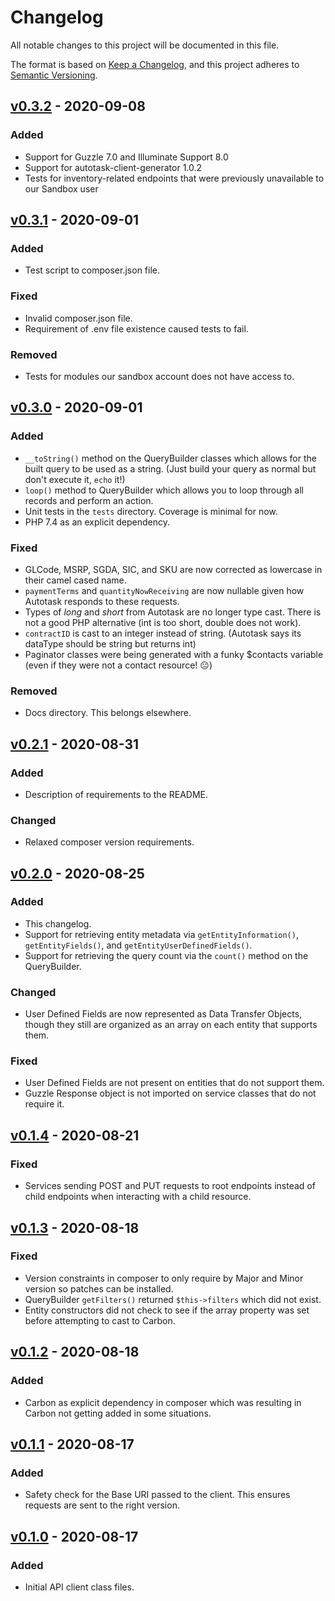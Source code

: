 # Changelog
All notable changes to this project will be documented in this file.

The format is based on [Keep a Changelog](https://keepachangelog.com/en/1.0.0/),
and this project adheres to [Semantic Versioning](https://semver.org/spec/v2.0.0.html).

## [v0.3.2] - 2020-09-08

### Added
- Support for Guzzle 7.0 and Illuminate Support 8.0
- Support for autotask-client-generator 1.0.2
- Tests for inventory-related endpoints that were previously unavailable to our Sandbox user

## [v0.3.1] - 2020-09-01

### Added
- Test script to composer.json file.

### Fixed
- Invalid composer.json file.
- Requirement of .env file existence caused tests to fail.

### Removed
- Tests for modules our sandbox account does not have access to.

## [v0.3.0] - 2020-09-01

### Added
- `__toString()` method on the QueryBuilder classes which allows for the built query to be used as a string. (Just build your query as normal but don't execute it, `echo` it!)
- `loop()` method to QueryBuilder which allows you to loop through all records and perform an action.
- Unit tests in the `tests` directory. Coverage is minimal for now.
- PHP 7.4 as an explicit dependency.

### Fixed
- GLCode, MSRP, SGDA, SIC, and SKU are now corrected as lowercase in their camel cased name.
- `paymentTerms` and `quantityNowReceiving` are now nullable given how Autotask responds to these requests.
- Types of _long_ and _short_ from Autotask are no longer type cast. There is not a good PHP alternative (int is too short, double does not work).
- `contractID` is cast to an integer instead of string. (Autotask says its dataType should be string but returns int)
- Paginator classes were being generated with a funky $contacts variable (even if they were not a contact resource! :neutral_face:)

### Removed
- Docs directory. This belongs elsewhere.

## [v0.2.1] - 2020-08-31

### Added
- Description of requirements to the README.

### Changed
- Relaxed composer version requirements.

## [v0.2.0] - 2020-08-25
### Added
- This changelog.
- Support for retrieving entity metadata via `getEntityInformation()`, `getEntityFields()`, and `getEntityUserDefinedFields()`.
- Support for retrieving the query count via the `count()` method on the QueryBuilder.

### Changed
- User Defined Fields are now represented as Data Transfer Objects, though they still are organized as an array on each entity that supports them.

### Fixed
- User Defined Fields are not present on entities that do not support them.
- Guzzle Response object is not imported on service classes that do not require it.

## [v0.1.4] - 2020-08-21
### Fixed
- Services sending POST and PUT requests to root endpoints instead of child endpoints when interacting with a child resource.

## [v0.1.3] - 2020-08-18
### Fixed
- Version constraints in composer to only require by Major and Minor version so patches can be installed.
- QueryBuilder `getFilters()` returned `$this->filters` which did not exist.
- Entity constructors did not check to see if the array property was set before attempting to cast to Carbon.

## [v0.1.2] - 2020-08-18
### Added
- Carbon as explicit dependency in composer which was resulting in Carbon not getting added in some situations.

## [v0.1.1] - 2020-08-17
### Added
- Safety check for the Base URI passed to the client. This ensures requests are sent to the right version.

## [v0.1.0] - 2020-08-17
### Added
- Initial API client class files.

[v0.3.2]: https://github.com/Anteris-Dev/autotask-client/compare/v0.3.1...v0.3.2
[v0.3.1]: https://github.com/Anteris-Dev/autotask-client/compare/v0.3.0...v0.3.1
[v0.3.0]: https://github.com/Anteris-Dev/autotask-client/compare/v0.2.1...v0.3.0
[v0.2.1]: https://github.com/Anteris-Dev/autotask-client/compare/v0.2.0...v0.2.1
[v0.2.0]: https://github.com/Anteris-Dev/autotask-client/compare/v0.1.4...v0.2.0
[v0.1.4]: https://github.com/Anteris-Dev/autotask-client/compare/v0.1.3...v0.1.4
[v0.1.3]: https://github.com/Anteris-Dev/autotask-client/compare/v0.1.2...v0.1.3
[v0.1.2]: https://github.com/Anteris-Dev/autotask-client/compare/v0.1.1...v0.1.2
[v0.1.1]: https://github.com/Anteris-Dev/autotask-client/compare/v0.1.0...v0.1.1
[v0.1.0]: https://github.com/Anteris-Dev/autotask-client/releases/tag/v0.1.0

